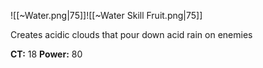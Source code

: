 
![[~Water.png|75]]![[~Water Skill Fruit.png|75]]

Creates acidic clouds that pour down acid rain on enemies

**CT:** 18
**Power:** 80
